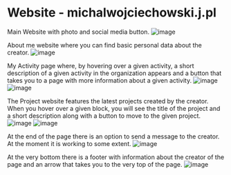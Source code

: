 # Website - michalwojciechowski.j.pl

Main Website with photo and social media button.
![image](https://github.com/WojciechowskiMichal/Website/assets/129738418/008de5d8-f803-4292-97e8-275f270558a5)

About me website where you can find basic personal data about the creator.
![image](https://github.com/WojciechowskiMichal/Website/assets/129738418/c0239133-0759-4de2-9ac3-242e7cb5e0f7)

My Activity page where, by hovering over a given activity, a short description of a given activity in the organization appears and a button that takes you to a page with more information about a given activity.
![image](https://github.com/WojciechowskiMichal/Website/assets/129738418/18d1c033-0d8a-412f-89ea-27e82394faa6)
![image](https://github.com/WojciechowskiMichal/Website/assets/129738418/049173a7-8d46-46c4-ac35-3fb91a8401bc)

The Project website features the latest projects created by the creator. When you hover over a given block, you will see the title of the project and a short description along with a button to move to the given project.
![image](https://github.com/WojciechowskiMichal/Website/assets/129738418/fe8ecf73-9e0f-4d23-b09c-800ed42f7ae8)
![image](https://github.com/WojciechowskiMichal/Website/assets/129738418/381b01e1-4e46-45d1-a018-550893b30671)

At the end of the page there is an option to send a message to the creator. At the moment it is working to some extent.
![image](https://github.com/WojciechowskiMichal/Website/assets/129738418/797f101f-254a-418b-a396-c7364ab122b3)

At the very bottom there is a footer with information about the creator of the page and an arrow that takes you to the very top of the page.
![image](https://github.com/WojciechowskiMichal/Website/assets/129738418/f17ce40d-bf8d-4a82-9cbb-1ec9e9273e57)
